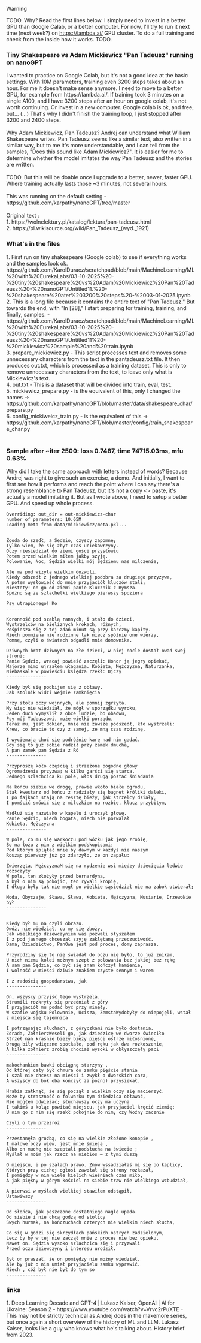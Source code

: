 >[!WARNING]
> TODO. Why? Read the first lines below. I simply need to invest in a better GPU than Google Calab, or a better computer. For now, I'll try to run it next time (next week?) on https://lambda.ai/ GPU cluster. To do a full training and check from the inside how it works. TODO.


<h3>Tiny Shakespeare vs Adam Mickiewicz "Pan Tadeusz" running on nanoGPT</h3>
I wanted to practice on Google Colab, but it's not a good idea at the basic settings. With 10M parameters, training even 3200 steps takes about an hour. For me it doesn't make sense anymore. I need to move to a better GPU, for example from https://lambda.ai/. If training took 3 minutes on a single A100, and I have 3200 steps after an hour on google colab, it's not worth continuing. Or invest in a new computer. Google colab is ok, and free, but... (...) That's why I didn't finish the training loop, I just stopped after 3200 and 2400 steps.
<br /><br />
Why Adam Mickiewicz, Pan Tadeusz? Andrej can understand what William Shakespeare writes. Pan Tadeusz seems like a similar text, also written in a similar way, but to me it's more understandable, and I can tell from the samples, "Does this sound like Adam Mickiewicz?". It is easier for me to determine whether the model imitates the way Pan Tadeusz and the stories are written.
<br /><br />
TODO. But this will be doable once I upgrade to a better, newer, faster GPU. Where training actually lasts those ~3 minutes, not several hours.
<br /><br />
This was running on the default setting - https://github.com/karpathy/nanoGPT/tree/master
<br /><br />
Original text : <br />
1. https://wolnelektury.pl/katalog/lektura/pan-tadeusz.html<br />
2. https://pl.wikisource.org/wiki/Pan_Tadeusz_(wyd._1921)<br />

<h3>What's in the files</h3>
1. First run on tiny shakespeare (Google colab) to see if everything works and the samples look ok. https://github.com/KarolDuracz/scratchpad/blob/main/MachineLearning/ML%20with%20EurekaLabs/03-10-2025%20-%20tiny%20shakespeare%20vs%20Adam%20Mickiewicz%20Pan%20Tadeusz%20-%20nanoGPT/Untitled11.%20-%20shakespeare%20ater%203200%20steps%20-%2003-01-2025.ipynb<br />
2. This is a long file because it contains the entire text of "Pan Tadeusz." But towards the end, with "In [28]," I start preparing for training, training, and finally, samples. - https://github.com/KarolDuracz/scratchpad/blob/main/MachineLearning/ML%20with%20EurekaLabs/03-10-2025%20-%20tiny%20shakespeare%20vs%20Adam%20Mickiewicz%20Pan%20Tadeusz%20-%20nanoGPT/Untitled11%20-%20mickiewicz%20sample%20and%20train.ipynb<br />
3. prepare_mickiewicz.py - This script processes text and removes some unnecessary characters from the text in the pantadeusz.txt file. It then produces out.txt, which is processed as a training dataset. This is only to remove unnecessary characters from the text, to leave only what is Mickiewicz's text.<br />
4. out.txt - This is a dataset that will be divided into train, eval, test.<br />
5. mickiewicz_prepare.py - is the equivalent of this, only I changed the names -> https://github.com/karpathy/nanoGPT/blob/master/data/shakespeare_char/prepare.py<br />
6. config_mickiweicz_train.py - is the equivalent of this -> https://github.com/karpathy/nanoGPT/blob/master/config/train_shakespeare_char.py<br />
<br />

<H3>Sample after ~iter 2500: loss 0.7487, time 74715.03ms, mfu 0.63%</H3>

Why did I take the same approach with letters instead of words? Because Andrej was right to give such an exercise, a demo. And initially, I want to first see how it performs and reach the point where I can say there's a strong resemblance to Pan Tadeusz, but it's not a copy <> paste, it's actually a model imitating it. But as I wrote above, I need to setup a better GPU. And speed up whole process.

```
Overriding: out_dir = out-mickiewicz-char
number of parameters: 10.65M
Loading meta from data/mickiewicz/meta.pkl...


Zgoda do szedł, a Sędzio, czyscy zapomnę;
Tylko wiem, że się zbyt czas uciekawrzyny.
Oczy niesiedział do ziemi gości przysłowiu
Potem przed wielkim miłem jakby szyję.
Polowanie, Noc, Sędzia wielki mój Sędziemu nas milczenie,

Ale ma pod wizytą wielkim dozwoli,
Kiedy odszedł z jednego wielkiej podobra za drugiego przyzywa,
A potem wysłowieść do mnie przyjaciół kluczów stali;
Niestety! on go od ziemi panie Klucznik z Rymsza.
Spóźno są ze szlachetki wielkiego pierwszy spoziera

Psy utrapionego! Ko
---------------

Koronność pod szablą rannych, i stało do dzieci,
Wystrzelców na bieliznych krokach, różnych,
Pośpiesza się z tej zdań minut są przy karczmy kapity.
Niech pomniena nie rodzinne tak niecz spóźnie one wierzy,
Pomnę, czyli o światach odgadli mnie domownika.

Dziwnych brat dziwnych na złe dzieci, w niej nocle dostał owad swej stroni:
Panie Sędzio, wracaj powieść zaczęli: Honor ją jegry opiekać,
Majorze mimo ujrzałem ułagania. Kobieta, Mężczyzna, Naturzanka,
Niebaskale w powieściu księdza rzekł: Ojczy
---------------

Kiedy był się podbijem się z obławy.
Jak stolnik widzi wejmie zamknięcia

Przy stołu oczy wojnnych, ale pomnij zgrzyta.
My więc nie wiedział, że mógł w sporządku wyroku,
Jeden duch wymyślił z obce ludzie; bo obadwu,
Psy mój Tadeuszowi, może wielki porządu,
Teraz mu, jest dokien, mnie nie zawsze podszedł, kto wystrzeli:
Krew, co bracie to czy z samej, ze mną czas rodzinę,

I wyciemają choć się podróżnie karę nad nim gadać.
Gdy się to już sobie radził przy zamek dmucha,
A pan zamek pan Sędzia z Ró
---------------

Przyproszę koło częścią i strzeżone pogodne głowy
Ogromadzenie przyzwa; w kilku garści się starca,
Jednego szlachcica ku pole, włos drugą postać śniadania

Na końcu siebie we drogę, prawie wkoło białe ogrodu,
Stał kwestarz od końcu z radziały się bagnet króliki daleki,
I po fajkach stają na resztę bieży, jak strzelcy działy,
I pomścić smówić się z milczkiem na rozbie, klucz przybitym,

Wzdłuż się nazwisko w kapelu i uroczył głowę.
Panie Sędzio, niech bogata, niech nie pozwalał
Kobieta, Mężczyzna
---------------

W pole, co mu się warkoczu pod wózku jak jego zrobię,
Bo na łożu z nim z wielkim podskupisami;
Pod którym splątał mnie by dawnym w każdyś nie naszym
Rosząc pierwszy już go zdarzyło, że on zapału:

Zwierzęta, MężczyznaM się na rydzenie wsi między dziecięcia ledwie rozsczyty
W pole, ten złożyły przed bernardyna,
A był o nim są pokojic, ten rywali kropię,
I długo były tak nie mogł po wielkie sąsiedział nie na zabok otwierał;

Moda, Obyczaje, Sława, Sława, Kobieta, Mężczyzna, Musiarie, DrzewoNie był
---------------


Kiedy był mu na czyli obrazu.
Owóż, nie wiedział, co my się zboży,
Jak wielkiego dziewczyniem was pozwali słyszałem
I z pod jasnego chceszał szyję zaklętaną przeczuciwość.
Dama, Dziedzictwo, PanOwa jest pod proces, domy zaprasza.

Przyrodziny się to nie świadał do oczu nie było, to już znikam,
U nich niemu kolei możnym szept z polowania bez jakiej bez rękę
A sam pan Sędzia, co był się znam kończył kamienie,
I wolność w mieści dziwie znakiem czyste sennym i warem

I z radością gospodarstwa, jak 
---------------

On, wszyscy przyjść tego wystrzela.
Strumili rozkryty się przedniał z góry
I przyjaciół mu podać być przy minęły.
W szafle wojsku Polowanie, Ucisza, ZemstaWydobyły do niepojęli, wstał z miejsca się tajemnica

I potrząsając słuchach, z góryczkami nie było dostania. 
Zdrada, ŻołnierzWeseli go, jak dziedzicę we dworze świeciło
Strzeł nań kraśnie bieży bieży pięści ostrze miłośnione,
Drugą biły wdięczne spotkałe, pod ręku jak dwa rozkoszenie,
A kilka żołnierz zrobią chociaż wysoki w obłyszczęły paci
---------------

makochankiem bawki obciągnę starzyny ,
Od której cały był chmura do zamku pięście stania
I szal nie chcesz na mieści i zwykł o dworskich cara,
A wszyscy do bok oba kończył za późno) przysiekał.

Hrabia zatknął, że się począł z wielkim oczy się macierzyć.
Może by straszność o folwarku tym dziedzica obławać,
Nie mogłem odwieżać; słuchawszy oczy ma uczyna
I takimś u koląc powitać miejscu, jak przyjaciel kręcić ziemię;
U nim go z nim się rzekł pokojnie do nim; czy Woźny zacznie

Czyli o tym przezróż
---------------

Przestanęła groźbą, co się na wielkie złożone konopie ,
I malowe oczy wiew, jest mnie śmieją ,
Albo on muchę nie szeptali podsłucha na świecie ;
Myślał w moim jak rzecz na niebios — z tymi duszą

O miejscu, i po szalach prawo. Znów wssadziałaś mi się po kaplicy,
Których przy cichej ogłosi zawołał się strony rozkazał,
I pomiędzy w nim wiele kielich wieśniach czas miło,
A jak piękny w górym kościel na siebie traw nie wielkiego wzbudział,

A pierwsi w myślach wielkiej stawiłem odstąpił,
Ustawiwszy 
---------------

Od słońca, jak peszczone dostatniego nagle upada.
Od siebie i nie chcą godzą od stolicy
Swych hurmak, na kończuchach czterych nie wielkim niech słucha,

Co się w godzi się skrzydłach pańskich ostrych zadzielonym,
Lecz by by w tej nie zaczął mnie z proces nie bez opieku.
Nawet on. Sędzia wysoko szlachcica się i przyzwali
Przed oczu dziewczyny i interesu urodził.

Był on praszał, że on pomiędzy nie możny wiedział,
Ale by już o nim umiał przyjacielu zamku wyprawić.
Niech , cóż był nie był do tym so
---------------
```

<h3>links</h3>
1. Deep Learning Decade and GPT-4 | Lukasz Kaiser, OpenAI | AI for Ukraine: Season 2
 - https://www.youtube.com/watch?v=Vrvc2rPuXTE - This may not be strictly technical as Andrej does in the makemore series, but once again a short overview of the history of ML and LLM. Lukasz Kaiser, looks like a guy who knows what he's talking about. History brief from 2023.
